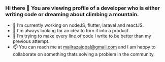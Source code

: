 ### Hi there 👋 You are viewing profile of a developer who is either writing code or dreaming about climbing a mountain.

  - 🔭 I’m currently working on nodeJS, flutter, laravel and reactJS.
  - 🧐 I'm always looking for an idea to turn it into a product.
  - 🌱 I’m trying to make every line of code I write to be better than my previous attempt.
  - 📫 You can reach me at mailrazaiqbal@gmail.com and I am happy to collaborate on something thats solving a problem in the community.

<!--
**razaIqbal07/razaIqbal07** is a ✨ _special_ ✨ repository because its `README.md` (this file) appears on your GitHub profile.

Here are some ideas to get you started:

- 🔭 I’m currently working on ...
- 🌱 I’m currently learning ...
- 👯 I’m looking to collaborate on ...
- 🤔 I’m looking for help with ...
- 💬 Ask me about ...
- 📫 How to reach me: ...
- 😄 Pronouns: ...
- ⚡ Fun fact: ...
-->
